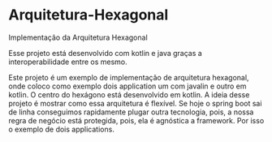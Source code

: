 # Arquitetura-Hexagonal
Implementação da Arquitetura Hexagonal

Esse projeto está desenvolvido com kotlin e java graças a interoperabilidade entre os mesmo.

Este projeto é um exemplo de implementação de arquitetura hexagonal, onde coloco como exemplo dois application um com javalin e outro em kotlin. O centro do hexágono está desenvolvido em kotlin.
A ideia desse projeto é mostrar como essa arquitetura é flexível. Se hoje o spring boot sai de linha conseguimos rapidamente plugar outra tecnologia, pois, a nossa regra de negócio está protegida, pois, ela é agnóstica a framework. Por isso o exemplo de dois applications.